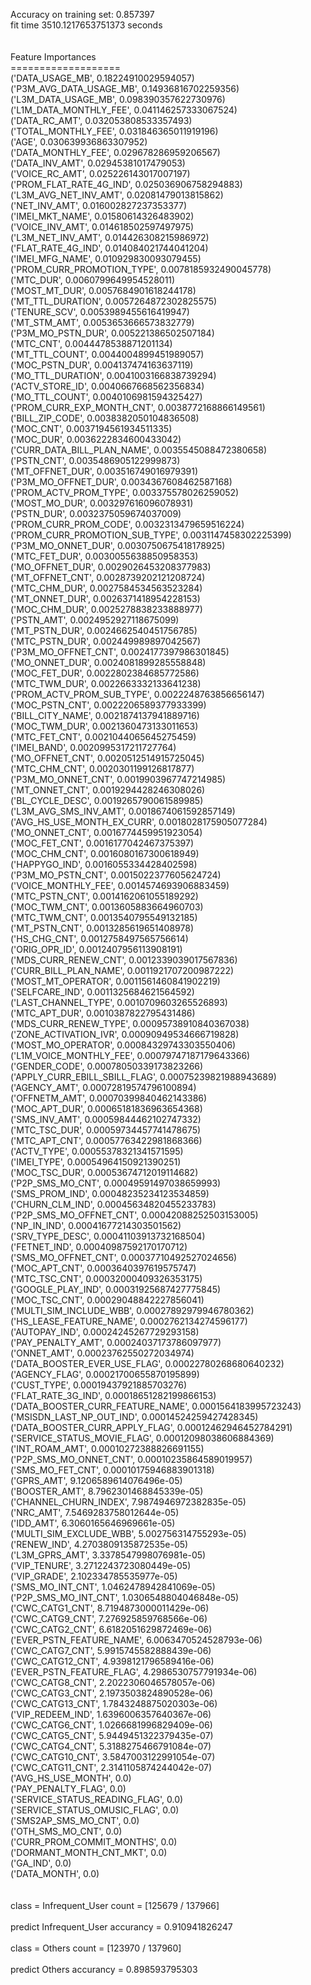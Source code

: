 Accuracy on training set: 0.857397<br>fit time 3510.1217653751373 seconds<br><br><br>Feature Importances<br>===================<br>('DATA_USAGE_MB', 0.18224910029594057)<br>('P3M_AVG_DATA_USAGE_MB', 0.14936816702259356)<br>('L3M_DATA_USAGE_MB', 0.098390357622730976)<br>('L1M_DATA_MONTHLY_FEE', 0.041146257333067524)<br>('DATA_RC_AMT', 0.032053808533357493)<br>('TOTAL_MONTHLY_FEE', 0.031846365011919196)<br>('AGE', 0.030639936863307952)<br>('DATA_MONTHLY_FEE', 0.029678286959206567)<br>('DATA_INV_AMT', 0.02945381017479053)<br>('VOICE_RC_AMT', 0.025226143017007197)<br>('PROM_FLAT_RATE_4G_IND', 0.025036906758294883)<br>('L3M_AVG_NET_INV_AMT', 0.02081479013815862)<br>('NET_INV_AMT', 0.016002827237353377)<br>('IMEI_MKT_NAME', 0.01580614326483902)<br>('VOICE_INV_AMT', 0.014618502597497975)<br>('L3M_NET_INV_AMT', 0.014426308215986972)<br>('FLAT_RATE_4G_IND', 0.014084021744041204)<br>('IMEI_MFG_NAME', 0.010929830093079455)<br>('PROM_CURR_PROMOTION_TYPE', 0.0078185932490045778)<br>('MTC_DUR', 0.0060799649954528011)<br>('MOST_MT_DUR', 0.0057684901618244178)<br>('MT_TTL_DURATION', 0.0057264872302825575)<br>('TENURE_SCV', 0.0053989455616419947)<br>('MT_STM_AMT', 0.0053653666573832779)<br>('P3M_MO_PSTN_DUR', 0.005221386502507184)<br>('MTC_CNT', 0.0044478538871201134)<br>('MT_TTL_COUNT', 0.0044004899451989057)<br>('MOC_PSTN_DUR', 0.004137474163637119)<br>('MO_TTL_DURATION', 0.0041003166838739294)<br>('ACTV_STORE_ID', 0.0040667668562356834)<br>('MO_TTL_COUNT', 0.0040106981594325427)<br>('PROM_CURR_EXP_MONTH_CNT', 0.0038772168866149561)<br>('BILL_ZIP_CODE', 0.0038382050104836508)<br>('MOC_CNT', 0.0037194561934511335)<br>('MOC_DUR', 0.0036222834600433042)<br>('CURR_DATA_BILL_PLAN_NAME', 0.0035545088472380658)<br>('PSTN_CNT', 0.0035486905122999873)<br>('MT_OFFNET_DUR', 0.003516749016979391)<br>('P3M_MO_OFFNET_DUR', 0.0034367608462587168)<br>('PROM_ACTV_PROM_TYPE', 0.003375578026259052)<br>('MOST_MO_DUR', 0.003297616096078931)<br>('PSTN_DUR', 0.0032375059674037009)<br>('PROM_CURR_PROM_CODE', 0.0032313479659516224)<br>('PROM_CURR_PROMOTION_SUB_TYPE', 0.0031147458302225399)<br>('P3M_MO_ONNET_DUR', 0.0030750675418178925)<br>('MTC_FET_DUR', 0.0030055638850958353)<br>('MO_OFFNET_DUR', 0.0029026453208377983)<br>('MT_OFFNET_CNT', 0.0028739202121208724)<br>('MTC_CHM_DUR', 0.0027584534563523284)<br>('MT_ONNET_DUR', 0.0026371418954228153)<br>('MOC_CHM_DUR', 0.0025278838233888977)<br>('PSTN_AMT', 0.0024952927118675099)<br>('MT_PSTN_DUR', 0.0024662540451756785)<br>('MTC_PSTN_DUR', 0.002449989897042567)<br>('P3M_MO_OFFNET_CNT', 0.0024177397986301845)<br>('MO_ONNET_DUR', 0.0024081899285558848)<br>('MOC_FET_DUR', 0.0022802384685772586)<br>('MTC_TWM_DUR', 0.0022663332133641238)<br>('PROM_ACTV_PROM_SUB_TYPE', 0.0022248763856656147)<br>('MOC_PSTN_CNT', 0.0022206589377933399)<br>('BILL_CITY_NAME', 0.0021874137941889716)<br>('MOC_TWM_DUR', 0.0021360473133011653)<br>('MTC_FET_CNT', 0.0021044065645275459)<br>('IMEI_BAND', 0.0020995317211727764)<br>('MO_OFFNET_CNT', 0.0020512514915725045)<br>('MTC_CHM_CNT', 0.0020301199126817877)<br>('P3M_MO_ONNET_CNT', 0.0019903967747214985)<br>('MT_ONNET_CNT', 0.0019294428246308026)<br>('BL_CYCLE_DESC', 0.0019265790061589985)<br>('L3M_AVG_SMS_INV_AMT', 0.0018674061592857149)<br>('AVG_HS_USE_MONTH_EX_CURR', 0.0018028175905077284)<br>('MO_ONNET_CNT', 0.0016774459951923054)<br>('MOC_FET_CNT', 0.0016177042467375397)<br>('MOC_CHM_CNT', 0.0016080167300618949)<br>('HAPPYGO_IND', 0.0016055334428402598)<br>('P3M_MO_PSTN_CNT', 0.0015022377605624724)<br>('VOICE_MONTHLY_FEE', 0.0014574693906883459)<br>('MTC_PSTN_CNT', 0.0014162061055189292)<br>('MOC_TWM_CNT', 0.0013605883664960703)<br>('MTC_TWM_CNT', 0.0013540795549132185)<br>('MT_PSTN_CNT', 0.0013285619651408978)<br>('HS_CHG_CNT', 0.0012758497565756614)<br>('ORIG_OPR_ID', 0.0012407956113908191)<br>('MDS_CURR_RENEW_CNT', 0.0012339039017567836)<br>('CURR_BILL_PLAN_NAME', 0.0011921707200987222)<br>('MOST_MT_OPERATOR', 0.0011561460841902219)<br>('SELFCARE_IND', 0.0011325684621564592)<br>('LAST_CHANNEL_TYPE', 0.0010709603265526893)<br>('MTC_APT_DUR', 0.0010387822795431486)<br>('MDS_CURR_RENEW_TYPE', 0.00095738910840367038)<br>('ZONE_ACTIVATION_IVR', 0.00090949534666719828)<br>('MOST_MO_OPERATOR', 0.00084329743303550406)<br>('L1M_VOICE_MONTHLY_FEE', 0.00079747187179643366)<br>('GENDER_CODE', 0.00078050339173823266)<br>('APPLY_CURR_EBILL_SBILL_FLAG', 0.00075239821988943689)<br>('AGENCY_AMT', 0.00072819574796100894)<br>('OFFNETM_AMT', 0.00070399840462143386)<br>('MOC_APT_DUR', 0.00065181836963654368)<br>('SMS_INV_AMT', 0.00059844462102747332)<br>('MTC_TSC_DUR', 0.00059734457741478675)<br>('MTC_APT_CNT', 0.00057763422981868366)<br>('ACTV_TYPE', 0.00055378321341571595)<br>('IMEI_TYPE', 0.00054964150921390251)<br>('MOC_TSC_DUR', 0.00053674712019114682)<br>('P2P_SMS_MO_CNT', 0.00049591497038659993)<br>('SMS_PROM_IND', 0.00048235234123534859)<br>('CHURN_CLM_IND', 0.00045634820455233783)<br>('P2P_SMS_MO_OFFNET_CNT', 0.00042088252503153005)<br>('NP_IN_IND', 0.00041677214303501562)<br>('SRV_TYPE_DESC', 0.00041103913732168504)<br>('FETNET_IND', 0.00040987592170170712)<br>('SMS_MO_OFFNET_CNT', 0.00037710492527024656)<br>('MOC_APT_CNT', 0.0003640397619575747)<br>('MTC_TSC_CNT', 0.00032000409326353175)<br>('GOOGLE_PLAY_IND', 0.00031925687427775845)<br>('MOC_TSC_CNT', 0.00029048842227856041)<br>('MULTI_SIM_INCLUDE_WBB', 0.00027892979946780362)<br>('HS_LEASE_FEATURE_NAME', 0.0002762134274596177)<br>('AUTOPAY_IND', 0.00024245267729293158)<br>('PAY_PENALTY_AMT', 0.00024037173786097977)<br>('ONNET_AMT', 0.00023762550272034974)<br>('DATA_BOOSTER_EVER_USE_FLAG', 0.00022780268680640232)<br>('AGENCY_FLAG', 0.00021700655870195899)<br>('CUST_TYPE', 0.00019437921885703276)<br>('FLAT_RATE_3G_IND', 0.00018651282199866153)<br>('DATA_BOOSTER_CURR_FEATURE_NAME', 0.0001564183995723243)<br>('MSISDN_LAST_NP_OUT_IND', 0.00014524259427428345)<br>('DATA_BOOSTER_CURR_APPLY_FLAG', 0.00012462946452784291)<br>('SERVICE_STATUS_MOVIE_FLAG', 0.00012098038606884369)<br>('INT_ROAM_AMT', 0.00010272388826691155)<br>('P2P_SMS_MO_ONNET_CNT', 0.00010235864589019957)<br>('SMS_MO_FET_CNT', 0.00010175946883901318)<br>('GPRS_AMT', 9.1206589614076496e-05)<br>('BOOSTER_AMT', 8.7962301468845339e-05)<br>('CHANNEL_CHURN_INDEX', 7.9874946972382835e-05)<br>('NRC_AMT', 7.5469283758012644e-05)<br>('IDD_AMT', 6.3060165646969661e-05)<br>('MULTI_SIM_EXCLUDE_WBB', 5.002756314755293e-05)<br>('RENEW_IND', 4.2703809135872535e-05)<br>('L3M_GPRS_AMT', 3.3378547998076981e-05)<br>('VIP_TENURE', 3.2712243723080449e-05)<br>('VIP_GRADE', 2.102334785535977e-05)<br>('SMS_MO_INT_CNT', 1.0462478942841069e-05)<br>('P2P_SMS_MO_INT_CNT', 1.0306548804046848e-05)<br>('CWC_CATG1_CNT', 8.7194873000011429e-06)<br>('CWC_CATG9_CNT', 7.276925859768566e-06)<br>('CWC_CATG2_CNT', 6.6182051629872469e-06)<br>('EVER_PSTN_FEATURE_NAME', 6.0063470524528793e-06)<br>('CWC_CATG7_CNT', 5.9915745582888439e-06)<br>('CWC_CATG12_CNT', 4.9398121796589416e-06)<br>('EVER_PSTN_FEATURE_FLAG', 4.2986530757791934e-06)<br>('CWC_CATG8_CNT', 2.2022306046578057e-06)<br>('CWC_CATG3_CNT', 2.1973503824890528e-06)<br>('CWC_CATG13_CNT', 1.7843248875020303e-06)<br>('VIP_REDEEM_IND', 1.6396006357640367e-06)<br>('CWC_CATG6_CNT', 1.0266681996829409e-06)<br>('CWC_CATG5_CNT', 5.9449451322379435e-07)<br>('CWC_CATG4_CNT', 5.3188275466791084e-07)<br>('CWC_CATG10_CNT', 3.5847003122991054e-07)<br>('CWC_CATG11_CNT', 2.3141105874244042e-07)<br>('AVG_HS_USE_MONTH', 0.0)<br>('PAY_PENALTY_FLAG', 0.0)<br>('SERVICE_STATUS_READING_FLAG', 0.0)<br>('SERVICE_STATUS_OMUSIC_FLAG', 0.0)<br>('SMS2AP_SMS_MO_CNT', 0.0)<br>('OTH_SMS_MO_CNT', 0.0)<br>('CURR_PROM_COMMIT_MONTHS', 0.0)<br>('DORMANT_MONTH_CNT_MKT', 0.0)<br>('GA_IND', 0.0)<br>('DATA_MONTH', 0.0)<br><br><br>class = Infrequent_User count = [125679 / 137966]<br><br>predict Infrequent_User accurancy = 0.910941826247<br><br>class = Others count = [123970 / 137960]<br><br>predict Others accurancy = 0.898593795303